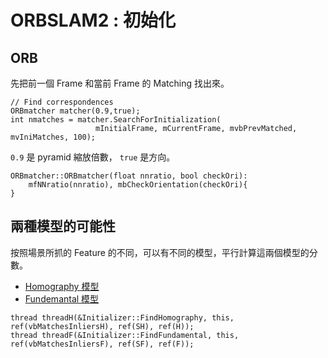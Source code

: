 # ORBSLAM2 : 初始化

## ORB

先把前一個 Frame 和當前 Frame 的 Matching 找出來。

```
// Find correspondences
ORBmatcher matcher(0.9,true);
int nmatches = matcher.SearchForInitialization(
                   mInitialFrame, mCurrentFrame, mvbPrevMatched, mvIniMatches, 100);
```

`0.9` 是 pyramid 縮放倍數， `true` 是方向。

```
ORBmatcher::ORBmatcher(float nnratio, bool checkOri):
    mfNNratio(nnratio), mbCheckOrientation(checkOri){
}
```

## 兩種模型的可能性

按照場景所抓的 Feature 的不同，可以有不同的模型，平行計算這兩個模型的分數。

* [Homography 模型](/piki/computer-vision/matrix/)
* [Fundemantal 模型](/piki/computer-vision/matrix/)

```
thread threadH(&Initializer::FindHomography, this, ref(vbMatchesInliersH), ref(SH), ref(H));
thread threadF(&Initializer::FindFundamental, this, ref(vbMatchesInliersF), ref(SF), ref(F));
```
